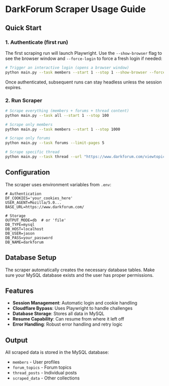 # DarkForum Scraper Usage Guide

## Quick Start

### 1. Authenticate (first run)
The first scraping run will launch Playwright. Use the `--show-browser` flag to see the browser window and `--force-login` to
force a fresh login if needed:

```bash
# Trigger an interactive login (opens a browser window)
python main.py --task members --start 1 --stop 1 --show-browser --force-login
```

Once authenticated, subsequent runs can stay headless unless the session expires.

### 2. Run Scraper

```bash
# Scrape everything (members + forums + thread content)
python main.py --task all --start 1 --stop 100

# Scrape only members
python main.py --task members --start 1 --stop 1000

# Scrape only forums
python main.py --task forums --limit-pages 5

# Scrape specific thread
python main.py --task thread --url "https://www.darkforum.com/viewtopic.php?t=12345"
```

## Configuration

The scraper uses environment variables from `.env`:

```env
# Authentication
DF_COOKIES='your_cookies_here'
USER_AGENT=Mozilla/5.0...
BASE_URL=https://www.darkforum.com/

# Storage
OUTPUT_MODE=db  # or 'file'
DB_TYPE=mysql
DB_HOST=localhost
DB_USER=jason
DB_PASS=your_password
DB_NAME=darkforum
```

## Database Setup

The scraper automatically creates the necessary database tables. Make sure your MySQL database exists and the user has proper permissions.

## Features

- **Session Management**: Automatic login and cookie handling
- **Cloudflare Bypass**: Uses Playwright to handle challenges
- **Database Storage**: Stores all data in MySQL
- **Resume Capability**: Can resume from where it left off
- **Error Handling**: Robust error handling and retry logic

## Output

All scraped data is stored in the MySQL database:
- `members` - User profiles
- `forum_topics` - Forum topics
- `thread_posts` - Individual posts
- `scraped_data` - Other collections
